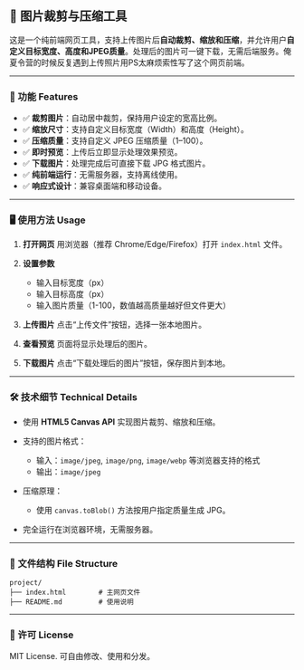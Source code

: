## 📸 图片裁剪与压缩工具

这是一个纯前端网页工具，支持上传图片后**自动裁剪、缩放和压缩**，并允许用户**自定义目标宽度、高度和JPEG质量**。处理后的图片可一键下载，无需后端服务。俺夏令营的时候反复遇到上传照片用PS太麻烦索性写了这个网页前端。

---

### 🌟 功能 Features

* ✅ **裁剪图片**：自动居中裁剪，保持用户设定的宽高比例。
* ✅ **缩放尺寸**：支持自定义目标宽度（Width）和高度（Height）。
* ✅ **压缩质量**：支持自定义 JPEG 压缩质量（1–100）。
* ✅ **即时预览**：上传后立即显示处理效果预览。
* ✅ **下载图片**：处理完成后可直接下载 JPG 格式图片。
* ✅ **纯前端运行**：无需服务器，支持离线使用。
* ✅ **响应式设计**：兼容桌面端和移动设备。

---

### 🖥️ 使用方法 Usage

1. **打开网页**
   用浏览器（推荐 Chrome/Edge/Firefox）打开 `index.html` 文件。

2. **设置参数**

   * 输入目标宽度（px）
   * 输入目标高度（px）
   * 输入图片质量（1-100，数值越高质量越好但文件更大）

3. **上传图片**
   点击“上传文件”按钮，选择一张本地图片。

4. **查看预览**
   页面将显示处理后的图片。

5. **下载图片**
   点击“下载处理后的图片”按钮，保存图片到本地。

---

### 🛠 技术细节 Technical Details

* 使用 **HTML5 Canvas API** 实现图片裁剪、缩放和压缩。
* 支持的图片格式：

  * 输入：`image/jpeg`, `image/png`, `image/webp` 等浏览器支持的格式
  * 输出：`image/jpeg`
* 压缩原理：

  * 使用 `canvas.toBlob()` 方法按用户指定质量生成 JPG。
* 完全运行在浏览器环境，无需服务器。

---

### 📂 文件结构 File Structure

```
project/
├── index.html        # 主网页文件
├── README.md         # 使用说明
```

---

### 📜 许可 License

MIT License. 可自由修改、使用和分发。

